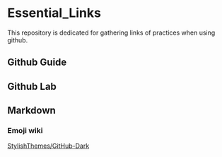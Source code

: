 # Essential_Links
This repository is dedicated for gathering links of practices when using github.

## Github Guide

## Github Lab

## Markdown
### Emoji wiki
[StylishThemes/GitHub-Dark](https://github.com/StylishThemes/GitHub-Dark/wiki/Emoji)
